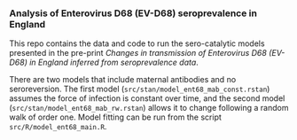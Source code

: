 ### Analysis of Enterovirus D68 (EV-D68) seroprevalence in England

This repo contains the data and code to run the sero-catalytic models presented in the pre-print *Changes in transmission of Enterovirus D68 (EV-D68) in England inferred from seroprevalence data*.

There are two models that include maternal antibodies and no seroreversion. The first model (`src/stan/model_ent68_mab_const.rstan`) assumes the force of infection is constant over time, and the second model (`src/stan/model_ent68_mab_rw.rstan`) allows it to change following a random walk of order one. Model fitting can be run from the script `src/R/model_ent68_main.R`.

